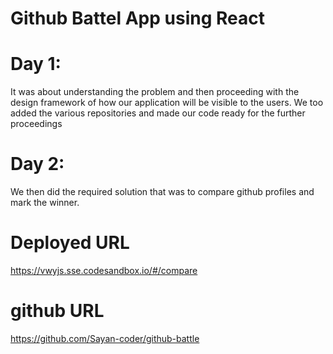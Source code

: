 # Github Battel App using React

# Day 1:

It was about understanding the problem and then proceeding with the design framework of how our application will be visible to the users. We too added the various repositories and made our code ready for the further proceedings

# Day 2:

We then did the required solution that was to compare github profiles and mark the winner.

# Deployed URL

https://vwyjs.sse.codesandbox.io/#/compare

# github URL

https://github.com/Sayan-coder/github-battle
